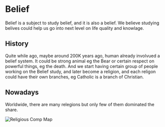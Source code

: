 # Belief

Belief is a subject to study belief, and it is also a belief. We believe studying belives could help us go into next level on life quality and knowlage.

## History

Quite while ago, maybe around 200K years ago, human already involvued a belief system. 
It could be strong animal eg the Bear or certain respect on powerful things, eg the death.
And we start having certain group of people working on the Belief study, and later become a religion, 
and each religon could have their own branches, eg Catholic is a branch of Christian.

## Nowadays

Worldwide, there are many relegions but only few of them dominated the share.

![Religious Comp Map](https://www.visualcapitalist.com/wp-content/uploads/2022/02/Feb-11_Religious-Comp_Mobile.jpg)
